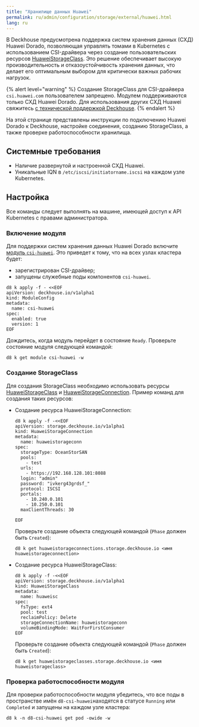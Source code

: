 ```yaml
---
title: "Хранилище данных Huawei"
permalink: ru/admin/configuration/storage/external/huawei.html
lang: ru
---
```


В Deckhouse предусмотрена поддержка систем хранения данных (СХД) Huawei Dorado, позволяющая управлять томами в Kubernetes с использованием CSI-драйвера через создание пользовательских ресурсов [HuaweiStorageClass](/modules/csi-huawei/cr.html#huaweistorageclass). Это решение обеспечивает высокую производительность и отказоустойчивость хранения данных, что делает его оптимальным выбором для критически важных рабочих нагрузок.

{% alert level="warning" %}
Создание StorageClass для CSI-драйвера `csi.huawei.com` пользователем запрещено.
Модулем поддерживаются только СХД Huawei Dorado. Для использования других СХД Huawei свяжитесь [с технической поддержкой Deckhouse](/tech-support/).
{% endalert %}

На этой странице представлены инструкции по подключению Huawei Dorado к Deckhouse, настройке соединения, созданию StorageClass, а также проверке работоспособности хранилища.

## Системные требования

- Наличие развернутой и настроенной СХД Huawei.
- Уникальные IQN в `/etc/iscsi/initiatorname.iscsi` на каждом узле Kubernetes.

## Настройка

Все команды следует выполнять на машине, имеющей доступ к API Kubernetes с правами администратора.

### Включение модуля

Для поддержки систем хранения данных Huawei Dorado включите [модуль `csi-huawei`](/modules/csi-huawei/). Это приведет к тому, что на всех узлах кластера будет:

- зарегистрирован CSI-драйвер;
- запущены служебные поды компонентов `csi-huawei`.

```shell
d8 k apply -f - <<EOF
apiVersion: deckhouse.io/v1alpha1
kind: ModuleConfig
metadata:
  name: csi-huawei
spec:
  enabled: true
  version: 1
EOF
```

Дождитесь, когда модуль перейдет в состояние `Ready`. Проверьте состояние модуля следующей командой:

```shell
d8 k get module csi-huawei -w
```

### Создание StorageClass

Для создания StorageClass необходимо использовать ресурсы [HuaweiStorageClass](/modules/csi-huawei/cr.html#huaweistorageclass) и [HuaweiStorageConnection](/modules/csi-huawei/cr.html#huaweistorageconnection). Пример команд для создания таких ресурсов:

- Создание ресурса HuaweiStorageConnection:

  ```shell
  d8 k apply -f -<<EOF
  apiVersion: storage.deckhouse.io/v1alpha1
  kind: HuaweiStorageConnection
  metadata:
    name: huaweistorageconn
  spec:
    storageType: OceanStorSAN
    pools:
      - test
    urls: 
      - https://192.168.128.101:8088 
    login: "admin"
    password: "ivkerg43grdsf_"
    protocol: ISCSI
    portals:
      - 10.240.0.101
      - 10.250.0.101 
    maxClientThreads: 30
  
  EOF
  ```

  Проверьте создание объекта следующей командой (`Phase` должен быть `Created`):

  ```shell
  d8 k get huaweistorageconnections.storage.deckhouse.io <имя huaweistorageconnection>
  ```

- Создание ресурса HuaweiStorageClass:

  ```shell
  d8 k apply -f -<<EOF
  apiVersion: storage.deckhouse.io/v1alpha1
  kind: HuaweiStorageClass
  metadata:
    name: huaweisc
  spec:
    fsType: ext4
    pool: test
    reclaimPolicy: Delete
    storageConnectionName: huaweistorageconn
    volumeBindingMode: WaitForFirstConsumer
  EOF
  ```

  Проверьте создание объекта следующей командой (`Phase` должен быть `Created`):

  ```shell
  d8 k get huaweistorageclasses.storage.deckhouse.io <имя huaweistorageclass>
  ```

### Проверка работоспособности модуля

Для проверки работоспособности модуля убедитесь, что все поды в пространстве имён `d8-csi-huawei`находятся в статусе `Running` или `Completed` и запущены на каждом узле кластера:

```shell
d8 k -n d8-csi-huawei get pod -owide -w
```
